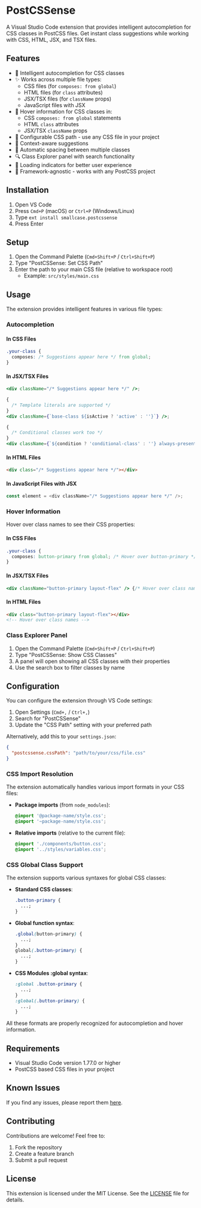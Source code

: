 # PostCSSense

A Visual Studio Code extension that provides intelligent autocompletion for CSS classes in PostCSS files. Get instant class suggestions while working with CSS, HTML, JSX, and TSX files.

## Features

- 🚀 Intelligent autocompletion for CSS classes
- ✨ Works across multiple file types:
  - CSS files (for `composes: from global`)
  - HTML files (for `class` attributes)
  - JSX/TSX files (for `className` props)
  - JavaScript files with JSX
- 🔎 Hover information for CSS classes in:
  - CSS `composes: from global` statements
  - HTML `class` attributes
  - JSX/TSX `className` props
- 🔧 Configurable CSS path - use any CSS file in your project
- 🎯 Context-aware suggestions
- 🎨 Automatic spacing between multiple classes
- 🔍 Class Explorer panel with search functionality
- 💨 Loading indicators for better user experience
- 🔄 Framework-agnostic - works with any PostCSS project

## Installation

1. Open VS Code
2. Press `Cmd+P` (macOS) or `Ctrl+P` (Windows/Linux)
3. Type `ext install smallcase.postcssense`
4. Press Enter

## Setup

1. Open the Command Palette (`Cmd+Shift+P` / `Ctrl+Shift+P`)
2. Type "PostCSSense: Set CSS Path"
3. Enter the path to your main CSS file (relative to workspace root)
   - Example: `src/styles/main.css`

## Usage

The extension provides intelligent features in various file types:

### Autocompletion

#### In CSS Files

```css
.your-class {
  composes: /* Suggestions appear here */ from global;
}
```

#### In JSX/TSX Files

```jsx
<div className="/* Suggestions appear here */" />;

{
  /* Template literals are supported */
}
<div className={`base-class ${isActive ? 'active' : ''}`} />;

{
  /* Conditional classes work too */
}
<div className={`${condition ? 'conditional-class' : ''} always-present`} />;
```

#### In HTML Files

```html
<div class="/* Suggestions appear here */"></div>
```

#### In JavaScript Files with JSX

```javascript
const element = <div className="/* Suggestions appear here */" />;
```

### Hover Information

Hover over class names to see their CSS properties:

#### In CSS Files

```css
.your-class {
  composes: button-primary from global; /* Hover over button-primary */
}
```

#### In JSX/TSX Files

```jsx
<div className="button-primary layout-flex" /> {/* Hover over class names */}
```

#### In HTML Files

```html
<div class="button-primary layout-flex"></div>
<!-- Hover over class names -->
```

### Class Explorer Panel

1. Open the Command Palette (`Cmd+Shift+P` / `Ctrl+Shift+P`)
2. Type "PostCSSense: Show CSS Classes"
3. A panel will open showing all CSS classes with their properties
4. Use the search box to filter classes by name

## Configuration

You can configure the extension through VS Code settings:

1. Open Settings (`Cmd+,` / `Ctrl+,`)
2. Search for "PostCSSense"
3. Update the "CSS Path" setting with your preferred path

Alternatively, add this to your `settings.json`:

```json
{
  "postcssense.cssPath": "path/to/your/css/file.css"
}
```

### CSS Import Resolution

The extension automatically handles various import formats in your CSS files:

- **Package imports** (from `node_modules`):

  ```css
  @import '@package-name/style.css';
  @import '~package-name/style.css';
  ```

- **Relative imports** (relative to the current file):
  ```css
  @import './components/button.css';
  @import '../styles/variables.css';
  ```

### CSS Global Class Support

The extension supports various syntaxes for global CSS classes:

- **Standard CSS classes**:

  ```css
  .button-primary {
    ...;
  }
  ```

- **Global function syntax**:

  ```css
  .global(button-primary) {
    ...;
  }
  global(.button-primary) {
    ...;
  }
  ```

- **CSS Modules :global syntax**:
  ```css
  :global .button-primary {
    ...;
  }
  :global(.button-primary) {
    ...;
  }
  ```

All these formats are properly recognized for autocompletion and hover information.

## Requirements

- Visual Studio Code version 1.77.0 or higher
- PostCSS based CSS files in your project

## Known Issues

If you find any issues, please report them [here](https://github.com/smallcase/sc-fe-shringarcss-intellisense/issues).

## Contributing

Contributions are welcome! Feel free to:

1. Fork the repository
2. Create a feature branch
3. Submit a pull request

## License

This extension is licensed under the MIT License. See the [LICENSE](LICENSE) file for details.
